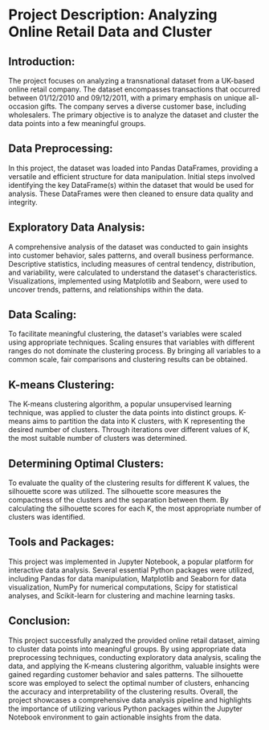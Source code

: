 # Project Description: Analyzing Online Retail Data and Cluster

## Introduction:
The project focuses on analyzing a transnational dataset from a UK-based online retail company. The dataset encompasses transactions that occurred between 01/12/2010 and 09/12/2011, with a primary emphasis on unique all-occasion gifts. The company serves a diverse customer base, including wholesalers. The primary objective is to analyze the dataset and cluster the data points into a few meaningful groups.

## Data Preprocessing:
In this project, the dataset was loaded into Pandas DataFrames, providing a versatile and efficient structure for data manipulation. Initial steps involved identifying the key DataFrame(s) within the dataset that would be used for analysis. These DataFrames were then cleaned to ensure data quality and integrity.

## Exploratory Data Analysis:
A comprehensive analysis of the dataset was conducted to gain insights into customer behavior, sales patterns, and overall business performance. Descriptive statistics, including measures of central tendency, distribution, and variability, were calculated to understand the dataset's characteristics. Visualizations, implemented using Matplotlib and Seaborn, were used to uncover trends, patterns, and relationships within the data.

## Data Scaling:
To facilitate meaningful clustering, the dataset's variables were scaled using appropriate techniques. Scaling ensures that variables with different ranges do not dominate the clustering process. By bringing all variables to a common scale, fair comparisons and clustering results can be obtained.

## K-means Clustering:
The K-means clustering algorithm, a popular unsupervised learning technique, was applied to cluster the data points into distinct groups. K-means aims to partition the data into K clusters, with K representing the desired number of clusters. Through iterations over different values of K, the most suitable number of clusters was determined.

## Determining Optimal Clusters:
To evaluate the quality of the clustering results for different K values, the silhouette score was utilized. The silhouette score measures the compactness of the clusters and the separation between them. By calculating the silhouette scores for each K, the most appropriate number of clusters was identified.

## Tools and Packages:
This project was implemented in Jupyter Notebook, a popular platform for interactive data analysis. Several essential Python packages were utilized, including Pandas for data manipulation, Matplotlib and Seaborn for data visualization, NumPy for numerical computations, Scipy for statistical analyses, and Scikit-learn for clustering and machine learning tasks.

## Conclusion:
This project successfully analyzed the provided online retail dataset, aiming to cluster data points into meaningful groups. By using appropriate data preprocessing techniques, conducting exploratory data analysis, scaling the data, and applying the K-means clustering algorithm, valuable insights were gained regarding customer behavior and sales patterns. The silhouette score was employed to select the optimal number of clusters, enhancing the accuracy and interpretability of the clustering results. Overall, the project showcases a comprehensive data analysis pipeline and highlights the importance of utilizing various Python packages within the Jupyter Notebook environment to gain actionable insights from the data.
